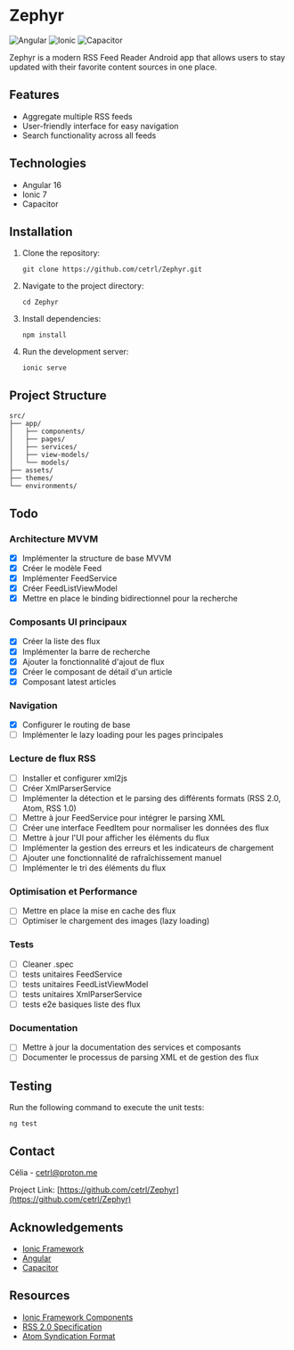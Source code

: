 # Zephyr

![Angular](https://img.shields.io/badge/Angular-DD0031?style=for-the-badge&logo=angular&logoColor=white)
![Ionic](https://img.shields.io/badge/Ionic-3880FF?style=for-the-badge&logo=ionic&logoColor=white)
![Capacitor](https://img.shields.io/badge/Capacitor-119EFF?style=for-the-badge&logo=Capacitor&logoColor=white)

Zephyr is a modern RSS Feed Reader Android app that allows users to stay updated with their favorite content sources in one place.

## Features

- Aggregate multiple RSS feeds
- User-friendly interface for easy navigation
- Search functionality across all feeds

## Technologies

- Angular 16
- Ionic 7
- Capacitor

## Installation

1. Clone the repository:
   ```
   git clone https://github.com/cetrl/Zephyr.git
   ```
2. Navigate to the project directory:
   ```
   cd Zephyr
   ```
3. Install dependencies:
   ```
   npm install
   ```
4. Run the development server:
   ```
   ionic serve
   ```

## Project Structure

```
src/
├── app/
│   ├── components/
│   ├── pages/
│   ├── services/
│   ├── view-models/
│   └── models/
├── assets/
├── themes/
└── environments/
```


## Todo

### Architecture MVVM
- [x] Implémenter la structure de base MVVM
- [x] Créer le modèle Feed
- [x] Implémenter FeedService
- [x] Créer FeedListViewModel
- [x] Mettre en place le binding bidirectionnel pour la recherche

### Composants UI principaux
- [x] Créer la liste des flux
- [x] Implémenter la barre de recherche
- [x] Ajouter la fonctionnalité d'ajout de flux
- [x] Créer le composant de détail d'un article
- [x] Composant latest articles

### Navigation
- [x] Configurer le routing de base
- [ ] Implémenter le lazy loading pour les pages principales

### Lecture de flux RSS
- [ ] Installer et configurer xml2js
- [ ] Créer XmlParserService
- [ ] Implémenter la détection et le parsing des différents formats (RSS 2.0, Atom, RSS 1.0)
- [ ] Mettre à jour FeedService pour intégrer le parsing XML
- [ ] Créer une interface FeedItem pour normaliser les données des flux
- [ ] Mettre à jour l'UI pour afficher les éléments du flux
- [ ] Implémenter la gestion des erreurs et les indicateurs de chargement
- [ ] Ajouter une fonctionnalité de rafraîchissement manuel
- [ ] Implémenter le tri des éléments du flux

### Optimisation et Performance
- [ ] Mettre en place la mise en cache des flux
- [ ] Optimiser le chargement des images (lazy loading)

### Tests
- [ ] Cleaner .spec
- [ ] tests unitaires FeedService
- [ ] tests unitaires FeedListViewModel
- [ ] tests unitaires XmlParserService
- [ ] tests e2e basiques liste des flux

### Documentation
- [ ] Mettre à jour la documentation des services et composants
- [ ] Documenter le processus de parsing XML et de gestion des flux

## Testing

Run the following command to execute the unit tests:

```
ng test
```

## Contact

Célia - [cetrl@proton.me](cetrl@proton.me)

Project Link: [https://github.com/cetrl/Zephyr](https://github.com/cetrl/Zephyr)

## Acknowledgements

- [Ionic Framework](https://ionicframework.com/)
- [Angular](https://angular.io/)
- [Capacitor](https://capacitorjs.com/)

## Resources

- [Ionic Framework Components](https://ionicframework.com/docs/components)
- [RSS 2.0 Specification](https://www.rssboard.org/rss-specification)
- [Atom Syndication Format](https://tools.ietf.org/html/rfc4287)
